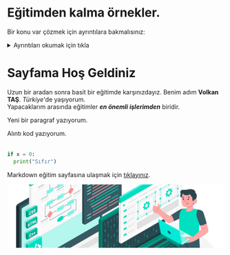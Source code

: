 
# Eğitimden kalma örnekler.

Bir konu var çözmek için ayrıntılara bakmalısınız:

<details><summary>Ayrıntıları okumak için tıkla</summary>
  
| Başlık   | Harfler   |
|:----------:|----:|
| Markdown eğitim sayfasına ulaşmak için [tıklayınız][🔴 Markdown]. | a   |
| 2. satır | b   |
| 3. satır | c   |

- [X] Başlıklar oluşturulacak
  - [X] Ana başlıklar oluşturulacak
  - [X] Alt başlıklar oluşturulacak
  
  <details>
    İkinci ayrıntı.
  </details>
  
</details>



[🔴 Markdown]: <https://github.com/turkce-yazilim-konati/Markdown/>



# Sayfama Hoş Geldiniz

Uzun bir aradan sonra basit bir eğitimde karşınızdayız. Benim adım **Volkan TAŞ**. *Türkiye*'de yaşıyorum.  
Yapacaklarım arasında eğitimler ***en önemli işlerimden*** biridir.

Yeni bir paragraf yazıyorum. 

Alıntı kod yazıyorum.

```python

if x = 0:
  print("Sıfır")

```

Markdown eğitim sayfasına ulaşmak için [tıklayınız](https://github.com/turkce-yazilim-konati/Markdown/).

![Türkçe Yazılım Konatı](https://github.com/turkce-yazilim-konati/.github/raw/main/profile/images/t%C3%BCrk%C3%A7e_yaz%C4%B1l%C4%B1m_konat%C4%B1_github_duvar_resmi.jpg)

